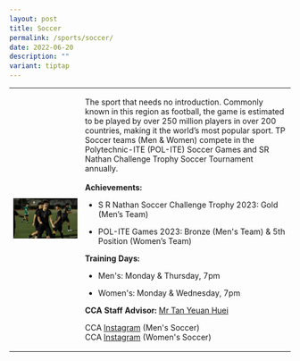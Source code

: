 ```yaml
---
layout: post
title: Soccer
permalink: /sports/soccer/
date: 2022-06-20
description: ""
variant: tiptap
---
```

<table style="minWidth: 50px">
<colgroup>
<col>
<col>
</colgroup>
<tbody>
<tr>
<td rowspan="1" colspan="1">
<div class="isomer-image-wrapper">
<img style="width: 100%" height="auto" width="100%" alt="" src="/images/Sports/Soccer_3.jpg">
</div>
</td>
<td rowspan="1" colspan="1">
<p>The sport that needs no introduction. Commonly known in this region as
football, the game is estimated to be played by over 250 million players
in over 200 countries, making it the world’s most popular sport. TP Soccer
teams (Men &amp; Women) compete in the Polytechnic-ITE (POL-ITE) Soccer
Games and SR Nathan Challenge Trophy Soccer Tournament annually.
<br>
<br><strong>Achievements:</strong>
<br>
</p>
<ul data-tight="true" class="tight">
<li>
<p>S R Nathan Soccer Challenge Trophy 2023: Gold (Men’s Team)</p>
</li>
<li>
<p>POL-ITE Games 2023: Bronze (Men's Team) &amp; 5th Position (Women’s Team)</p>
</li>
</ul>
<p></p>
<p><strong>Training Days:</strong>
<br>
</p>
<ul data-tight="true" class="tight">
<li>
<p>Men's: Monday &amp; Thursday, 7pm</p>
</li>
<li>
<p>Women's: Monday &amp; Wednesday, 7pm</p>
</li>
</ul>
<p></p>
<p><strong>CCA Staff Advisor:</strong>  <a href="mailto:TAN_Yeuan_Huei@TP.EDU.SG" rel="noopener noreferrer nofollow" target="_blank">Mr Tan Yeuan Huei</a>
<br>
</p>
<p>CCA <a href="https://www.instagram.com/tpmensfootball/?hl=en" rel="noopener noreferrer nofollow" target="_blank">Instagram</a> (Men's
Soccer)
<br>CCA <a href="https://www.instagram.com/tpgazelles" rel="noopener noreferrer nofollow" target="_blank">Instagram</a> (Women's
Soccer)
<br>
</p>
</td>
</tr>
</tbody>
</table>
<p></p>